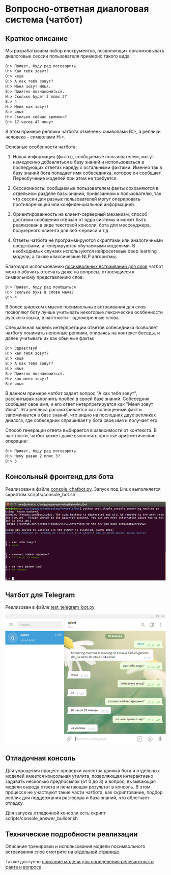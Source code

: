 # Вопросно-ответная диалоговая система (чатбот)

## Краткое описание

Мы разрабатываем набор инструментов, позволяющих организовывать диалоговые сессии
пользователя примерно такого вида:

```
B:> Привет, буду рад поговорить
H:> Как тебя зовут?
B:> кеша
B:> А как тебя зовут?
H:> Меня зовут Илья.
B:> Приятно познакомиться.
H:> Сколько будет 2 плюс 2?
B:> 4
H:> Меня как зовут?
B:> илья
H:> Сколько сейчас времени?
B:> 17 часов 47 минут
```

В этом примере реплики чатбота отмечены символами B:>, а реплики человека - символами H:>.

Основные особенности чатбота:

1) Новая информация (факты), сообщаемые пользователем, могут немедленно добавляться
в базу знаний и использоваться в последующих ответах наряду с остальными фактами. Именно так
в базу знаний бота попадает имя собеседника, которое он сообщает. Переобучение моделей
при этом не требуется.

2) Сессионность: сообщаемые пользователем факты сохраняются в отдельном разделе
базы знаний, привязанном к пользователю, так что сессии для разных пользователей
могут оперировать противоречащей или конфиденциальной информацией.

3) Ориентированность на клиент-серверный механизм; способ доставки сообщений отвязан от
ядра системы и может быть реализован в виде текстовой консоли, бота для мессенджера,
браузерного клиента для веб-сервиса и т.д.

4) Ответы чатбота не программируются скриптами или аналогичными средствами, а генерируются
обучаемыми моделями. В необходимых случаях используются нейросетевые deep learning модели,
а также классические NLP алгоритмы.

Благодаря использованию [посимвольных встраиваний для слов](./PyModels/trainers/README.wordchar2vector.md)
чатбот можно обучить отвечать даже на вопросы, относящиеся к символьному представлению слов:

```
B:> Привет, буду рад пообщаться
H:> сколько букв в слове мама?
B:> 4
```

В более широком смысле посимвольные встраивания для слов позволяют боту лучше учитывать
некоторые лексические особенности русского языка, в частности - однокоренные слова.

Специальная модель интерпретации ответов собеседника позволяет чатботу понимать неполные реплики,
опираясь на контекст беседы, и далее учитывать их как обычные факты:

```
B:> Здравствуй
H:> как тебя зовут?
B:> кеша
B:> А как тебя зовут?
H:> илья
B:> Приятно познакомиться.
H:> как меня зовут?
B:> илья
```

В данном примере чатбот задает вопрос "А как тебя зовут", рассчитывая заполнить пробел в своей базе
знаний. Собеседник сообщает свое имя, и его ответ интерпретируется как "Меня зовут Илья".
Эта реплика рассматривается как полноценный факт и запоминается в базе знаний, что видно
на последних двух репликах диалога, где собеседник спрашивает у бота свое имя и получает его.

Способ генерации ответа выбирается в зависимости от контекста. В частности,
чатбот может даже выполнять простые арифметические операции:

```
B:> Привет, буду рад поговорить
H:> Чему равно 2 плюс 3?
B:> 5
```

## Консольный фронтенд для бота

Реализован в файле [console_chatbot.py](https://github.com/Koziev/chatbot/blob/master/PyModels/console_chatbot.py).
Запуск под Linux выполняется скриптом scripts/console_bot.sh

![Console frontend for chatbot](chatbot-console.PNG)

## Чатбот для Telegram

Реализован в файле [test_telegram_bot.py](https://github.com/Koziev/chatbot/blob/master/PyModels/bot/test_telegram_bot.py)

![Telegram frontend for chatbot](chatbot-telegram.png)

## Отладочная консоль

Для упрощения процесс проверки качества движка бота и отдельных моделей имеется
консольная утилита, позволяющая интерактивно задавать несколько предпосылок (от 0 до 3)
и вопрос, вызывающая модели вывода ответа и печатающая результат в консоль. В этом
процессе не участвуют такие части чатбота, как скриптование, подбор реплик для
поддержания разговора и база знаний, что облегчает отладку.

Для запуска отладочной консоли есть скрипт scripts/console_answer_builder.sh

## Технические подробности реализации

Описание тренировки и использования модели посимвольного встраивания слов
смотрите на [отдельной странице](./PyModels/trainers/README.wordchar2vector.md).

Также доступно [описание модели для определения релевантности факта и вопроса](README.relevance.md).
